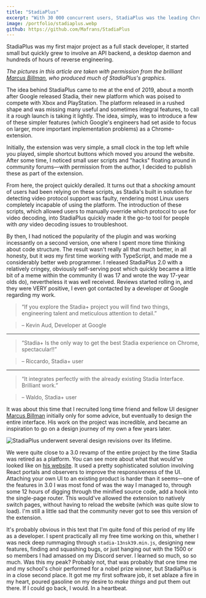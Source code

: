 ```yaml
---
title: "StadiaPlus"
excerpt: "With 30 000 concurrent users, StadiaPlus was the leading Chrome-extension for Google's now retired Stadia-platform."
image: /portfolio/stadiaplus.webp
github: https://github.com/Mafrans/StadiaPlus
---
```


StadiaPlus was my first major project as a full stack developer, it started small but quickly grew to involve an API backend, a desktop daemon and hundreds of hours of reverse engineering.

*The pictures in this article are taken with permission from the brilliant [Marcus Billman](https://marcusbillman.se), who produced much of StadiaPlus's graphics.*

The idea behind StadiaPlus came to me at the end of 2019, about a month after Google released Stadia, their new platform which was poised to compete with Xbox and PlayStation. The platform released in a rushed shape and was missing many useful and sometimes integral features, to call it a rough launch is taking it lightly. The idea, simply, was to introduce a few of these simpler features (which Google's engineers had set aside to focus on larger, more important implementation problems) as a Chrome-extension.

Initially, the extension was very simple, a small clock in the top left while you played, simple shortcut buttons which moved you around the website. After some time, I noticed small user scripts and "hacks" floating around in community forums—with permission from the author, I decided to publish these as part of the extension.

From here, the project quickly derailed. It turns out that a *shocking* amount of users had been relying on these scripts, as Stadia's built in solution for detecting video protocol support was faulty, rendering most Linux users completely incapable of using the platform. The introduction of these scripts, which allowed users to manually override which protocol to use for video decoding, into StadiaPlus quickly made it the go-to tool for people with *any* video decoding issues to troubleshoot.

By then, I had noticed the popularity of the plugin and was working incessantly on a second version, one where I spent more time thinking about code structure.
The result wasn't really all that much better, in all honesty, but it *was* my first time working with TypeScript, and made me a considerably better web programmer. I released StadiaPlus 2.0 with a relatively cringey, obviously self-serving post which quickly became a little bit of a meme within the community (I was 17 and wrote the way 17-year olds do), nevertheless it was well received. Reviews started rolling in, and they were VERY positive, I even got contacted by a developer *at* Google regarding my work.

> “If you explore the Stadia+ project you will find two things, engineering talent and meticulous attention to detail.”

> – Kevin Aud, Developer at Google

---

> “Stadia+ Is the only way to get the best Stadia experience on Chrome, spectacular!!”

> – Riccardo, Stadia+ user

---

> “It integrates perfectly with the already existing Stadia Interface. Brilliant work.”

> – Waldo, Stadia+ user

It was about this time that I recruited long time friend and fellow UI designer [Marcus Billman](https://marcusbillman.se) initially only for some advice, but eventually to design the entire interface. His work on the project was incredible, and became an inspiration to go on a design journey of my own a few years later.

![StadiaPlus underwent several design revisions over its lifetime.](/portfolio/stadiaplus_progress.webp)

We were quite close to a 3.0 revamp of the entire project by the time Stadia was retired as a platform. You can see more about what that would've looked like on [his website](https://www.marcusbillman.com/portfolio/stadiaplus). It used a pretty sophisticated solution involving React portals and observers to improve the responsiveness of the UI. Attaching your own UI to an existing product is harder than it seems—one of the features in 3.0 I was most fond of was the way I managed to, through some 12 hours of digging through the minified source code, add a hook into the single-page router. This would've allowed the extension to natively switch pages, without having to reload the website (which was quite slow to load). I'm still a little sad that the community never got to see this version of the extension.

It's probably obvious in this text that I'm quite fond of this period of my life as a developer. I spent practically all my free time working on this, whether I was neck deep rummaging through `stadia-13nsk39.min.js`, designing new features, finding and squashing bugs, or just hanging out with the 1500 or so members I had amassed on my Discord server. I learned so much, so so much. Was this my peak? Probably not, that was probably that one time me and my school's choir performed for a nobel prize winner, but StadiaPlus is in a close second place. It got me my first software job, it set ablaze a fire in my heart, poured gasoline on my desire to *make things* and put them out there. If I could go back, I would. In a heartbeat.
